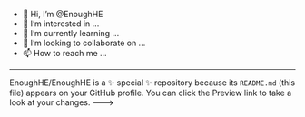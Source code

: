 - 👋 Hi, I’m @EnoughHE
- 👀 I’m interested in ...
- 🌱 I’m currently learning ...
- 💞️ I’m looking to collaborate on ...
- 📫 How to reach me ...

---
EnoughHE/EnoughHE is a ✨ special ✨ repository because its `README.md` (this file) appears on your GitHub profile.
You can click the Preview link to take a look at your changes.
--->
